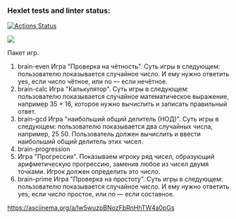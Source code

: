 ### Hexlet tests and linter status:
[![Actions Status](https://github.com/kirillmark/python-project-49/workflows/hexlet-check/badge.svg)](https://github.com/kirillmark/python-project-49/actions)

<a href="https://codeclimate.com/github/kirillmark/python-project-49/maintainability"><img src="https://api.codeclimate.com/v1/badges/0ce596cb7972f0c01b83/maintainability" /></a>

Пакет игр.
1. brain-even 
Игра "Проверка на чётность".
Суть игры в следующем: пользователю показывается случайное число.
И ему нужно ответить yes, если число чётное, или no — если нечётное.
2. brain-calc
Игра "Калькулятор".
Суть игры в следующем: пользователю показывается случайное математическое выражение,
например 35 + 16, которое нужно вычислить и записать правильный ответ.
3. brain-gcd
Игра "наибольший общий делитель (НОД)".
Суть игры в следующем: пользователю показывается два случайных числа, например, 25 50.
Пользователь должен вычислить и ввести наибольший общий делитель этих чисел.
4. brain-progression
5. Игра "Прогрессия".
Показываем игроку ряд чисел, образующий арифметическую прогрессию,
заменив любое из чисел двумя точками. Игрок должен определить это число.
5. brain-prime
Игра "Проверка на простоту".
Суть игры в следующем: пользователю показывается случайное число.
И ему нужно ответить yes, если число простое, или no — если составное.

https://asciinema.org/a/lw5wuzpBNozFbRnHhTW4a0pGs